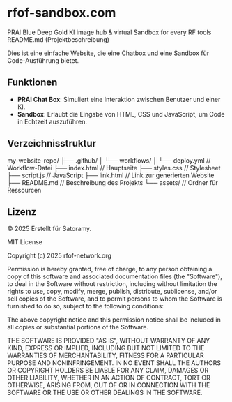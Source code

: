 # rfof-sandbox.com
PRAI Blue Deep Gold KI image hub &amp; virtual Sandbox for every RF tools
README.md (Projektbeschreibung)

Dies ist eine einfache Website, die eine Chatbox und eine Sandbox für Code-Ausführung bietet.

## Funktionen
- **PRAI Chat Box**: Simuliert eine Interaktion zwischen Benutzer und einer KI.
- **Sandbox**: Erlaubt die Eingabe von HTML, CSS und JavaScript, um Code in Echtzeit auszuführen.

## Verzeichnisstruktur
my-website-repo/
├── .github/
│   └── workflows/
│       └── deploy.yml         // Workflow-Datei
├── index.html                 // Hauptseite
├── styles.css                 // Stylesheet
├── script.js                  // JavaScript
├── link.html                  // Link zur generierten Website
├── README.md                  // Beschreibung des Projekts
└── assets/                    // Ordner für Ressourcen



## Lizenz
&copy; 2025 Erstellt für Satoramy.

MIT License

Copyright (c) 2025 rfof-network.org

Permission is hereby granted, free of charge, to any person obtaining a copy
of this software and associated documentation files (the "Software"), to deal
in the Software without restriction, including without limitation the rights
to use, copy, modify, merge, publish, distribute, sublicense, and/or sell
copies of the Software, and to permit persons to whom the Software is
furnished to do so, subject to the following conditions:

The above copyright notice and this permission notice shall be included in all
copies or substantial portions of the Software.

THE SOFTWARE IS PROVIDED "AS IS", WITHOUT WARRANTY OF ANY KIND, EXPRESS OR
IMPLIED, INCLUDING BUT NOT LIMITED TO THE WARRANTIES OF MERCHANTABILITY,
FITNESS FOR A PARTICULAR PURPOSE AND NONINFRINGEMENT. IN NO EVENT SHALL THE
AUTHORS OR COPYRIGHT HOLDERS BE LIABLE FOR ANY CLAIM, DAMAGES OR OTHER
LIABILITY, WHETHER IN AN ACTION OF CONTRACT, TORT OR OTHERWISE, ARISING FROM,
OUT OF OR IN CONNECTION WITH THE SOFTWARE OR THE USE OR OTHER DEALINGS IN THE
SOFTWARE.
